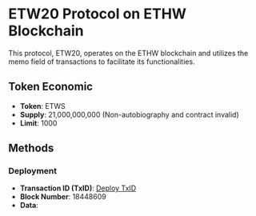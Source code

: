 # ETW20 Protocol on ETHW Blockchain

This protocol, ETW20, operates on the ETHW blockchain and utilizes the memo field of transactions to facilitate its functionalities.

## Token Economic

- **Token**: ETWS
- **Supply**: 21,000,000,000 (Non-autobiography and contract invalid)
- **Limit**: 1000

## Methods

### Deployment
- **Transaction ID (TxID)**: [Deploy TxID](https://www.oklink.com/cn/ethw/tx/0xa90bd37363bd982d43b858db9cbdeee6fed34362d99bf12e3cdaa69a0e961842)
- **Block Number**: 18448609
- **Data**:

